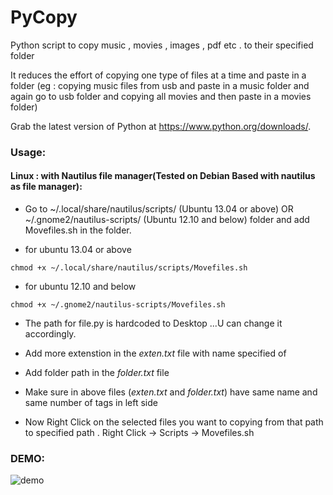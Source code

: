 PyCopy
===================

Python script to copy music , movies , images , pdf etc . to their specified folder

It reduces the effort of copying  one type of files at a time and paste in a folder
(eg : copying music files from usb and paste in a music folder and again go to usb folder
and copying all movies and then paste in a movies folder)

Grab the latest version of Python at https://www.python.org/downloads/.

### Usage:

#### Linux : with Nautilus file manager(Tested on Debian Based with nautilus as file manager):
* Go to ~/.local/share/nautilus/scripts/ (Ubuntu 13.04 or above) OR ~/.gnome2/nautilus-scripts/ (Ubuntu 12.10 and below) folder and add Movefiles.sh in the folder.

* for ubuntu 13.04 or above 
```
chmod +x ~/.local/share/nautilus/scripts/Movefiles.sh
```
* for ubuntu 12.10 and below
```
chmod +x ~/.gnome2/nautilus-scripts/Movefiles.sh
```
* The path for file.py is hardcoded to Desktop ...U can change it accordingly.

* Add more extenstion in the *exten.txt* file with name specified of 

* Add folder path in the *folder.txt* file

* Make sure in above files (*exten.txt* and *folder.txt*) have same name and same number of tags in left side

* Now Right Click on the selected files you want to copying from that path to specified path . Right Click ->  Scripts -> Movefiles.sh

### DEMO:
![demo](https://cloud.githubusercontent.com/assets/23010645/24575623/fe25956a-16c8-11e7-9055-0304e2c01b00.gif)
